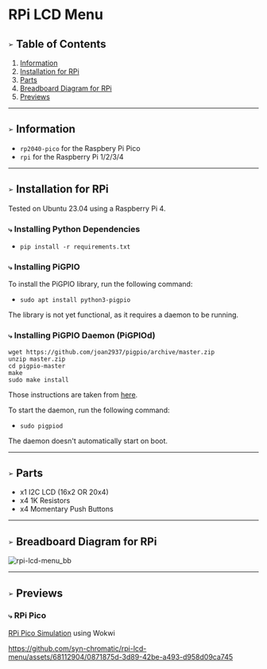 # RPi LCD Menu

## `➢` Table of Contents
1. [Information](#information)
2. [Installation for RPi](#installation-for-rpi)
3. [Parts](#parts)
4. [Breadboard Diagram for RPi](#breadboard-diagram-for-rpi)
5. [Previews](#previews)

___
## `➢` Information
* `rp2040-pico` for the Raspbery Pi Pico 
* `rpi` for the Raspberry Pi 1/2/3/4

___
## `➢` Installation for RPi
Tested on Ubuntu 23.04 using a Raspberry Pi 4.

### `⤷` Installing Python Dependencies
* `pip install -r requirements.txt`

### `⤷` Installing PiGPIO
To install the PiGPIO library, run the following command:
* `sudo apt install python3-pigpio`

The library is not yet functional, as it requires a daemon to be running.

### `⤷` Installing PiGPIO Daemon (PiGPIOd)
```shell
wget https://github.com/joan2937/pigpio/archive/master.zip
unzip master.zip
cd pigpio-master
make
sudo make install
```

Those instructions are taken from [here](https://abyz.me.uk/rpi/pigpio/download.html).

To start the daemon, run the following command:
* `sudo pigpiod`

The daemon doesn't automatically start on boot.

___
## `➢` Parts
* x1 I2C LCD (16x2 OR 20x4)
* x4 1K Resistors
* x4 Momentary Push Buttons

___
## `➢` Breadboard Diagram for RPi
![rpi-lcd-menu_bb](https://github.com/syn-chromatic/rpi-lcd-menu/assets/68112904/6937a6d6-2d49-41e1-a1cf-360e7b928617)

___
## `➢` Previews
### `⤷` RPi Pico 
[RPi Pico Simulation](https://wokwi.com/projects/366452940481298433) using Wokwi

https://github.com/syn-chromatic/rpi-lcd-menu/assets/68112904/0871875d-3d89-42be-a493-d958d09ca745


